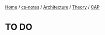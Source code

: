 [Home](https://mengxianbin.github.io) /
[cs-notes](https://mengxianbin.github.io/cs-notes/content) /
[Architecture](https://mengxianbin.github.io/cs-notes/content/Architecture) /
[Theory](https://mengxianbin.github.io/cs-notes/content/Architecture/Theory) /
[CAP](https://mengxianbin.github.io/cs-notes/content/Architecture/Theory/CAP)

# TO DO
